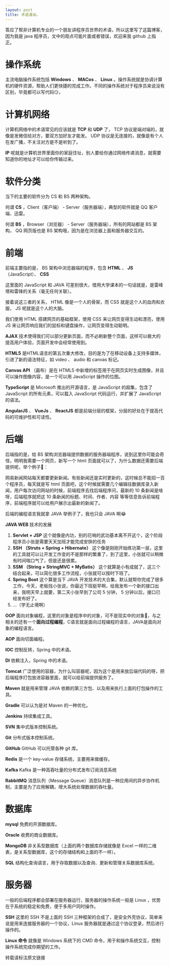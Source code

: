 ```yaml
---
layout: post
title: 术语漫谈。
---
```


答应了帮非计算机专业的一个朋友讲程序员世界的术语，所以这里写了这篇博客，因为我是 java 程序员，文中的观点可能片面或者错误，欢迎来我 github 上指正。

# 操作系统

主流电脑操作系统包括 **Windows** 、 **MACos** 、 **Linux** 。操作系统就是协调计算机的硬件资源，帮助人们更快捷的完成工作。不同的操作系统对于程序员来说没有区别，毕竟都可以写代码:smirk:，

# 计算机网络

计算机网络中的术语常见的应该就是 **TCP** 和 **UDP** 了， TCP 协议是端对端的，就像是发微信给对方，要双方加好友才能发。 UDP 协议是无连接的，就像是有个人在发广播，不关注对方是不是听到了。

**IP** 呢就是计算机世界里面你的家庭住址，别人要给你通过网络传递消息，就需要知道你的地址才可以给你传输过来。

# 软件分类

当下的主要的软件分为 CS 和 BS 两种架构。

何谓 **CS** ，Client（客户端） - Server（服务器端），典型的软件就是 QQ 客户端、迅雷。

何谓 **BS** ，Browser（浏览器） - Server（服务器端），所有的网站都是 BS 架构， QQ 网页版也是 BS 架构哦，因为是在浏览器上面和服务器交互的。

# 前端

前端主要指的是， BS 架构中浏览器端的程序，包含 **HTML** 、 **JS** （JavaScript）、 **CSS** 

这里面的 JavaScript 和 JAVA 可差别很大，借用大学课本的一句话就是，是雷峰塔和雷锋的关系（毫无任何关联）。

接着说这三者的关系， HTML 像是一个人的骨架，而 CSS 就是这个人的血肉和衣服， JS 呢就是这个人的大脑。

我们使用 HTML 搭建网页的基础框架，使用 CSS 来让网页变得生动和漂亮，使用 JS 来让网页响应我们的鼠标和键盘操作，让网页变得生动聪明。

**AJAX** 技术使得我们可以部分更新页面，而不必刷新整个页面，这样可以极大的提高用户体验，页面开发中会经常使用到。

**HTML5** 是HTML语言的第五次重大修改，目的是为了在移动设备上支持多媒体，引进了新的语法特征，如 video 、 audio 和 canvas 标记。

**Canvas API** （画布）是在 HTML5 中新增的标签用于在网页实时生成图像，并且可以操作图像内容，是一个可以用 JavaScript 操作的位图。

**TypeScript** 是 Microsoft 推出的开源语言，是 JavaScript 的超集，包含了 JavaScript 的所有元素，可以载入 JavaScript 代码运行，并扩展了 JavaScript 的语法。

**AngularJS** 、 **VueJs** 、 **ReactJS** 都是前端分层的框架，分层的好处在于提高代码的可维护性和可读性。

# 后端

后端指的是，给 BS 架构浏览器端提供数据的服务器端程序，说到这里你可能会奇怪，明明我需要一个网页，新写一个 html 页面就可以了，为什么数据还需要后端提供呢，举个例子:ghost:：

网易新闻网站每天都要更新新闻。有些新闻还是实时更新的，这时候总不能招一百个程序员，每天就是写 html 页面吧，这个时候就需要几个编辑往数据库录入新闻，用户每次访问网站的时候，前端程序去找后端程序问，最新的 10 条新闻是啥呀，后端程序就把这 10 条新闻的标题、时间、作者、内容 等等信息告诉前端程序，前端程序就可以给用户展示出最新的新闻了。

后端的编程语言我就拿 JAVA 举例子了，我也只会 JAVA 啊:joy:

**JAVA WEB** 技术的发展

1. **Servlet + JSP** 这个就像是内功，别的花哨的武功基本离不开这个，这个阶段程序员小张是需要天天加班才能完成安排的任务
2. **SSH （Struts + Spring + Hibernate）** 这个像是刚刚开始练功第一层，这里的工具就可以让开发工作变的不是那样的繁重了，到了这里，小张就可以稍微有时间喘口气了，但是还是很累。
3. **SSM （String + StringMVC + MyBatis）** 这个就算是小有成就了，这三个结合起来，可以简化很多工作流程，小张就可以按时下班了。
4. **Spring Boot** 这个算是当下 JAVA 开发技术的大合集，默认就帮你完成了很多工作，今天，老板找小张说，你最近下班挺早啊，给我发布一个新的接口出来，我明天早上就要，第二天小张早到了公司 5 分钟， 5 分钟以后，接口已经发布好了。
5. ...（学无止境啊）

**OOP** 面向对象编程，这里的对象是程序中的对象，可不是现实中的对象:grimacing:，与之相关的还有一个**面向过程编程**，C语言就是面向过程编程的语言，JAVA是面向对象的编程语言。

**AOP** 面向切面编程。

**IOC** 控制反转，Spring 中的术语。

**DI** 依赖注入，Spring 中的术语。

**Tomcat** 广泛使用的容器，为什么叫容器呢，因为这个是用来放后端代码的呀，把后端程序打包放进容器里面，就可以给前端提供服务了。

**Maven** 就是用来管理 JAVA 依赖的第三方包、以及用来执行上面的打包操作的工具。

**Gradle** 可以认为是对 Maven 的一种优化。

**Jenkins** 持续集成工具。

**SVN** 集中式版本控制系统。

**Git** 分布式版本控制系统。

**GitHub** GitHub 可以托管各种 git 库。

**Redis** 是一个 key-value 存储系统，主要用来做缓存。

**Kafka** Kafka 是一种高吞吐量的分布式发布订阅消息系统

**RabbitMQ** 消息队列（Message Queue）消息队列是一种应用间的异步协作机制，主要是为了应用解耦，增大系统处理数据的吞吐量。

# 数据库

**mysql** 免费的开源数据库。

**Oracle** 收费的商业数据库。

**MongoDB** 非关系型数据库（上面的两个数据库存储就像是 Excel 一样的二维表，是关系型数据库，这个的存储结构和上面的不一样）。

**SQL** 结构化查询语言，用于存取数据以及查询、更新和管理关系数据库系统。

# 服务器

一般的后端程序都会部署在服务器运行，服务器的操作系统一般是 Linux ，优势在于系统的稳定和免费，便于多用户同时操作。

**SSH** 这里的 SSH 不是上面的 SSH 三种框架的合成了，是安全外壳协议，简单来说是用来连接服务器的一个协议，Linux 服务器就是通过这个协议登录，然后进行操作的。

**Linux 命令** 就像是 Windows 系统下的 CMD 命令，用于和操作系统交互，控制操作系统完成你期望的工作。

转载请标注原文链接
